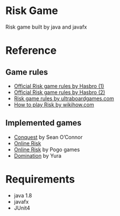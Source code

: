 # Risk Game
Risk game built by java and javafx

# Reference
## Game rules
* [Official Risk game rules by Hasbro (1)](https://www.hasbro.com/common/instruct/risk.pdf)
* [Official Risk game rules by Hasbro (2)](http://media.wizards.com/2015/downloads/ah/Risk_rules.pdf)
* [Risk game rules by ultraboardgames.com](http://www.ultraboardgames.com/risk/game-rules.php)
* [How to play Risk by wikihow.com](https://www.wikihow.com/Play-Risk)

## Implemented games
* [Conquest](http://www.windowsgames.co.uk/conquest.html) by Sean O’Connor
* [Online Risk](https://www.game-remakes.com/play.php?id=476or)
* [Online Risk](https://www.pogo.com/games/risk?sl=2&gamekey=risk#game) by Pogo games
* [Domination](http://domination.sourceforge.net/) by Yura

# Requirements
* java 1.8
* javafx
* JUnit4
